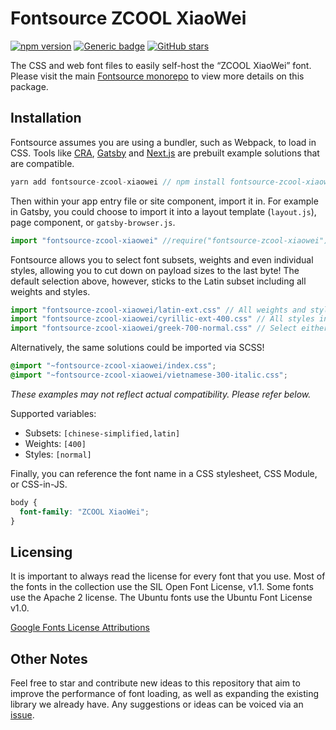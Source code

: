 # Fontsource ZCOOL XiaoWei

[![npm version](https://badge.fury.io/js/fontsource-zcool-xiaowei.svg)](https://github.com/DecliningLotus/fontsource) [![Generic badge](https://img.shields.io/badge/fontsource-passing-brightgreen)](https://github.com/DecliningLotus/fontsource) [![GitHub stars](https://img.shields.io/github/stars/DecliningLotus/fontsource.svg?style=social&label=Star)](https://GitHub.com/DecliningLotus/fontsource/stargazers/)

The CSS and web font files to easily self-host the “ZCOOL XiaoWei” font. Please visit the main [Fontsource monorepo](https://github.com/DecliningLotus/fontsource) to view more details on this package.

## Installation

Fontsource assumes you are using a bundler, such as Webpack, to load in CSS. Tools like [CRA](https://create-react-app.dev/), [Gatsby](https://www.gatsbyjs.org/) and [Next.js](https://nextjs.org/) are prebuilt example solutions that are compatible.

```javascript
yarn add fontsource-zcool-xiaowei // npm install fontsource-zcool-xiaowei
```

Then within your app entry file or site component, import it in. For example in Gatsby, you could choose to import it into a layout template (`layout.js`), page component, or `gatsby-browser.js`.

```javascript
import "fontsource-zcool-xiaowei" //require("fontsource-zcool-xiaowei")
```

Fontsource allows you to select font subsets, weights and even individual styles, allowing you to cut down on payload sizes to the last byte! The default selection above, however, sticks to the Latin subset including all weights and styles.

```javascript
import "fontsource-zcool-xiaowei/latin-ext.css" // All weights and styles included.
import "fontsource-zcool-xiaowei/cyrillic-ext-400.css" // All styles included.
import "fontsource-zcool-xiaowei/greek-700-normal.css" // Select either normal or italic.
```

Alternatively, the same solutions could be imported via SCSS!

```scss
@import "~fontsource-zcool-xiaowei/index.css";
@import "~fontsource-zcool-xiaowei/vietnamese-300-italic.css";
```

_These examples may not reflect actual compatibility. Please refer below._

Supported variables:

- Subsets: `[chinese-simplified,latin]`
- Weights: `[400]`
- Styles: `[normal]`

Finally, you can reference the font name in a CSS stylesheet, CSS Module, or CSS-in-JS.

```css
body {
  font-family: "ZCOOL XiaoWei";
}
```

## Licensing

It is important to always read the license for every font that you use.
Most of the fonts in the collection use the SIL Open Font License, v1.1. Some fonts use the Apache 2 license. The Ubuntu fonts use the Ubuntu Font License v1.0.

[Google Fonts License Attributions](https://fonts.google.com/attribution)

## Other Notes

Feel free to star and contribute new ideas to this repository that aim to improve the performance of font loading, as well as expanding the existing library we already have. Any suggestions or ideas can be voiced via an [issue](https://github.com/DecliningLotus/fontsource/issues).

